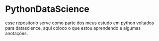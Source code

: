 # PythonDataScience
esse repositorio serve como parte dos meus estudo em python voltados para datascience, aqui coloco o que estou aprendendo e algumas anotações. 
